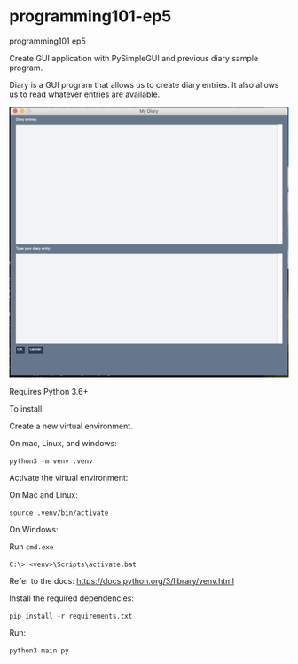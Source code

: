 # programming101-ep5
programming101 ep5


Create GUI application with PySimpleGUI and previous diary sample program.

Diary is a GUI program that allows us to create diary entries.
It also allows us to read whatever entries are available.

<img src="ui.png">


Requires Python 3.6+

To install:

Create a new virtual environment.



On mac, Linux, and windows:

`python3 -m venv .venv`

Activate the virtual environment:

On Mac and Linux:

`source .venv/bin/activate`

On Windows:

Run `cmd.exe`

`C:\> <venv>\Scripts\activate.bat`

Refer to the docs: https://docs.python.org/3/library/venv.html

Install the required dependencies:

`pip install -r requirements.txt`

Run:

`python3 main.py`

